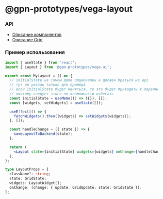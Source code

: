# @gpn-prototypes/vega-layout

### API

*   [Описание компонентов](./docs/components.md)
*   [Описание Grid](./docs/grid.md)

### Пример использования

```jsx
import { useState } from 'react';
import { Layout } from '@gpn-prototypes/vega-ui';

export const MyLayout = () => {
  // initialState на самом деле опционален и должен браться из api
  // тут он указан только для примера
  // если initialState будет меняться, то это будет приводить к переинициализации grid'а,
  // поэтому следует этого по возможности избегать
  const initialState = useMemo(() => ({}), []);
  const [widgets, setWidgets] = useState([]);

  useEffect(() => {
    fetchWidgets().then((widgets) => setWidgets(widgets));
  }, []);

  const handleChange = ({ state }) => {
    saveLayoutToBackend(state);
  };

  return (
    <Layout state={initialState} widgets={widgets} onChange={handleChange} />
  );
};
```

```ts
type LayoutProps = {
  className?: string;
  state: GridState;
  widgets: LayoutWidget[];
  onChange: (change: { update: GridUpdate; state: GridState });
};
```
